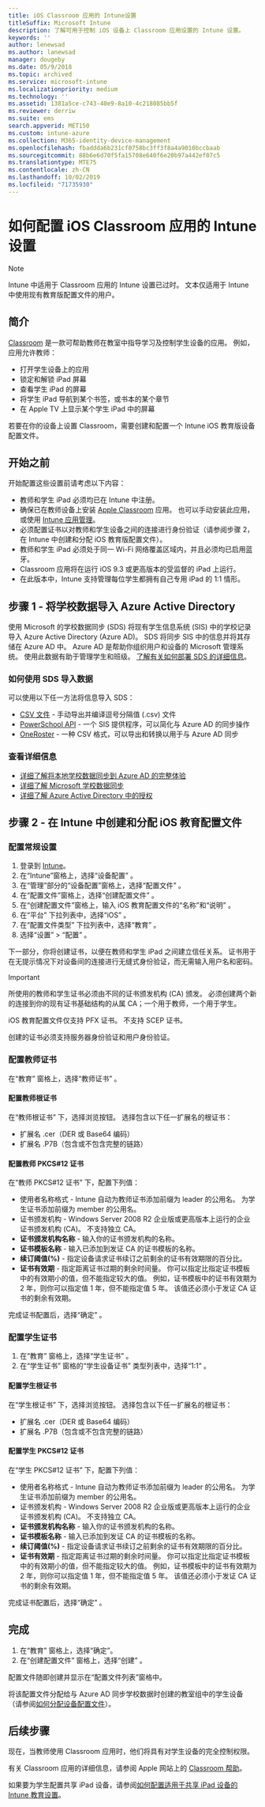 ```yaml
---
title: iOS Classroom 应用的 Intune设置
titleSuffix: Microsoft Intune
description: 了解可用于控制 iOS 设备上 Classroom 应用设置的 Intune 设置。
keywords: ''
author: lenewsad
ms.author: lanewsad
manager: dougeby
ms.date: 05/9/2018
ms.topic: archived
ms.service: microsoft-intune
ms.localizationpriority: medium
ms.technology: ''
ms.assetid: 1381a5ce-c743-40e9-8a10-4c218085bb5f
ms.reviewer: derriw
ms.suite: ems
search.appverid: MET150
ms.custom: intune-azure
ms.collection: M365-identity-device-management
ms.openlocfilehash: fbaddda6b231cf0758bc3ff3f8a4a9010bccbaab
ms.sourcegitcommit: 88b6e6d70f5fa15708e640f6e20b97a442ef07c5
ms.translationtype: MTE75
ms.contentlocale: zh-CN
ms.lasthandoff: 10/02/2019
ms.locfileid: "71735930"
---
```

# <a name="how-to-configure-intune-settings-for-the-ios-classroom-app"></a>如何配置 iOS Classroom 应用的 Intune 设置

> [!NOTE]
> Intune 中适用于 Classroom 应用的 Intune 设置已过时。 文本仅适用于 Intune 中使用现有教育版配置文件的用户。

## <a name="introduction"></a>简介
[Classroom](https://itunes.apple.com/app/id1085319084) 是一款可帮助教师在教室中指导学习及控制学生设备的应用。 例如，应用允许教师：

- 打开学生设备上的应用
- 锁定和解锁 iPad 屏幕
- 查看学生 iPad 的屏幕
- 将学生 iPad 导航到某个书签，或书本的某个章节
- 在 Apple TV 上显示某个学生 iPad 中的屏幕

若要在你的设备上设置 Classroom，需要创建和配置一个 Intune iOS 教育版设备配置文件。

## <a name="before-you-start"></a>开始之前

开始配置这些设置前请考虑以下内容：

- 教师和学生 iPad 必须均已在 Intune 中注册。
- 确保已在教师设备上安装 [Apple Classroom](https://itunes.apple.com/us/app/classroom/id1085319084?mt=8) 应用。 也可以手动安装此应用，或使用 [Intune 应用管理](../apps/app-management.md)。
- 必须配置证书以对教师和学生设备之间的连接进行身份验证（请参阅步骤 2，在 Intune 中创建和分配 iOS 教育版配置文件）。
- 教师和学生 iPad 必须处于同一 Wi-Fi 网络覆盖区域内，并且必须均已启用蓝牙。
- Classroom 应用将在运行 iOS 9.3 或更高版本的受监督的 iPad 上运行。
- 在此版本中，Intune 支持管理每位学生都拥有自己专用 iPad 的 1:1 情形。


## <a name="step-1---import-your-school-data-into-azure-active-directory"></a>步骤 1 - 将学校数据导入 Azure Active Directory

使用 Microsoft 的学校数据同步 (SDS) 将现有学生信息系统 (SIS) 中的学校记录导入 Azure Active Directory (Azure AD)。
SDS 将同步 SIS 中的信息并将其存储在 Azure AD 中。 Azure AD 是帮助你组织用户和设备的 Microsoft 管理系统。 使用此数据有助于管理学生和班级。 [了解有关如何部署 SDS 的详细信息](https://support.office.com/article/Overview-of-School-Data-Sync-and-Classroom-f3d1147b-4ade-4905-8518-508e729f2e91)。

### <a name="how-to-import-data-using-sds"></a>如何使用 SDS 导入数据

可以使用以下任一方法将信息导入 SDS：

- [CSV 文件](https://support.office.com/article/Follow-these-steps-71d5fe4a-aa51-4f35-9b53-348898a390a1) - 手动导出并编译逗号分隔值 (.csv) 文件
- [PowerSchool API](https://support.office.com/article/Follow-these-steps-851b5edc-558f-43a9-9122-b2d63458cb8f) - 一个 SIS 提供程序，可以简化与 Azure AD 的同步操作
- [OneRoster](https://support.office.com/article/Follow-these-steps-f43cbb2a-b502-497d-a8b1-783dc05a57ab) - 一种 CSV 格式，可以导出和转换以用于与 Azure AD 同步

### <a name="find-out-more"></a>查看详细信息

- [详细了解将本地学校数据同步到 Azure AD 的完整体验](https://docs.microsoft.com/azure/active-directory/connect/active-directory-aadconnect)
- [详细了解 Microsoft 学校数据同步](https://sds.microsoft.com/)
- [详细了解 Azure Active Directory 中的授权](https://docs.microsoft.com/azure/active-directory/active-directory-licensing-whatis-azure-portal)

## <a name="step-2---create-and-assign-an-ios-education-profile-in-intune"></a>步骤 2 - 在 Intune 中创建和分配 iOS 教育配置文件

### <a name="configure-general-settings"></a>配置常规设置

1. 登录到 [Intune](https://go.microsoft.com/fwlink/?linkid=2090973)。
3. 在“Intune”窗格上，选择“设备配置”   。
2. 在“管理”部分的“设备配置”窗格上，选择“配置文件”    。
5. 在“配置文件”窗格上，选择“创建配置文件”  。
6. 在“创建配置文件”窗格上，输入 iOS 教育配置文件的“名称”和“说明”    。
7. 在“平台”  下拉列表中，选择“iOS”  。
8. 在“配置文件类型”  下拉列表中，选择“教育”  。
9. 选择“设置”   > “配置”  。


下一部分，你将创建证书，以便在教师和学生 iPad 之间建立信任关系。 证书用于在无提示情况下对设备间的连接进行无缝式身份验证，而无需输入用户名和密码。

>[!IMPORTANT]
>所使用的教师和学生证书必须由不同的证书颁发机构 (CA) 颁发。 必须创建两个新的连接到你的现有证书基础结构的从属 CA；一个用于教师，一个用于学生。

iOS 教育配置文件仅支持 PFX 证书。 不支持 SCEP 证书。

创建的证书必须支持服务器身份验证和用户身份验证。

### <a name="configure-teacher-certificates"></a>配置教师证书

在“教育”  窗格上，选择“教师证书”  。

#### <a name="configure-teacher-root-certificate"></a>配置教师根证书

在“教师根证书”  下，选择浏览按钮。 选择包含以下任一扩展名的根证书：
- 扩展名 .cer（DER 或 Base64 编码） 
- 扩展名 .P7B（包含或不包含完整的链路）

#### <a name="configure-teacher-pkcs12-certificate"></a>配置教师 PKCS#12 证书

在“教师 PKCS#12 证书”  下，配置下列值：

- 使用者名称格式  - Intune 自动为教师证书添加前缀为 leader  的公用名。 为学生证书添加前缀为 member  的公用名。
- 证书颁发机构  - Windows Server 2008 R2 企业版或更高版本上运行的企业证书颁发机构 (CA)。 不支持独立 CA。 
- **证书颁发机构名称** - 输入你的证书颁发机构的名称。
- **证书模板名称** - 输入已添加到发证 CA 的证书模板的名称。 
- **续订阈值(%)** - 指定设备请求证书续订之前剩余的证书有效期限的百分比。
- **证书有效期** - 指定距离证书过期的剩余时间量。
你可以指定比指定证书模板中的有效期小的值，但不能指定较大的值。 例如，证书模板中的证书有效期为 2 年，则你可以指定值 1 年，但不能指定值 5 年。 该值还必须小于发证 CA 证书的剩余有效期。

完成证书配置后，选择“确定”  。

### <a name="configure-student-certificates"></a>配置学生证书

1. 在“教育”  窗格上，选择“学生证书”  。
2. 在“学生证书”  窗格的“学生设备证书”  类型列表中，选择“1:1”  。

#### <a name="configure-student-root-certificate"></a>配置学生根证书

在“学生根证书”  下，选择浏览按钮。 选择包含以下任一扩展名的根证书：
- 扩展名 .cer（DER 或 Base64 编码） 
- 扩展名 .P7B（包含或不包含完整的链路）

#### <a name="configure-student-pkcs12-certificate"></a>配置学生 PKCS#12 证书

在“学生 PKCS#12 证书”  下，配置下列值：

- 使用者名称格式  - Intune 自动为教师证书添加前缀为 leader  的公用名。 为学生证书添加前缀为 member  的公用名。
- 证书颁发机构  - Windows Server 2008 R2 企业版或更高版本上运行的企业证书颁发机构 (CA)。 不支持独立 CA。 
- **证书颁发机构名称** - 输入你的证书颁发机构的名称。
- **证书模板名称** - 输入已添加到发证 CA 的证书模板的名称。 
- **续订阈值(%)** - 指定设备请求证书续订之前剩余的证书有效期限的百分比。
- **证书有效期** - 指定距离证书过期的剩余时间量。
你可以指定比指定证书模板中的有效期小的值，但不能指定较大的值。 例如，证书模板中的证书有效期为 2 年，则你可以指定值 1 年，但不能指定值 5 年。 该值还必须小于发证 CA 证书的剩余有效期。

完成证书配置后，选择“确定”  。

## <a name="finish-up"></a>完成

1. 在“教育”  窗格上，选择“确定”。
2. 在“创建配置文件”  窗格上，选择“创建”  。

配置文件随即创建并显示在“配置文件列表”窗格中。

将该配置文件分配给与 Azure AD 同步学校数据时创建的教室组中的学生设备（请参阅[如何分配设备配置文件](../configuration/device-profile-assign.md)）。

## <a name="next-steps"></a>后续步骤

现在，当教师使用 Classroom 应用时，他们将具有对学生设备的完全控制权限。

有关 Classroom 应用的详细信息，请参阅 Apple 网站上的 [Classroom 帮助](https://help.apple.com/classroom/ipad/2.0/)。

如果要为学生配置共享 iPad 设备，请参阅[如何配置适用于共享 iPad 设备的 Intune 教育设置](education-settings-configure-ios-shared.md)。

